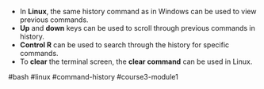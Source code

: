 -   In **Linux**, the same history command as in Windows can be used to view previous commands.
-  **Up** and **down** keys can be used to scroll through previous commands in history.
-   **Control R** can be used to search through the history for specific commands.
-   To **clear** the terminal screen, the **clear command** can be used in Linux.

#bash #linux #command-history #course3-module1 